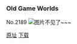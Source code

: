 ### Old Game Worlds
No.2189
![图片不见了~~~](https://imgs.xkcd.com/comics/old_game_worlds.png)

[原址](https://xkcd.com//2189) [下载](https://imgs.xkcd.com/comics/old_game_worlds.png)

